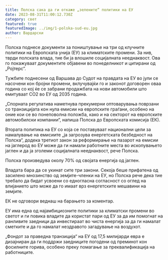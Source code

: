 ```yaml
---
title: Полска сака да ги откаже „зелените“ политики на ЕУ
date: 2023-08-31T11:00:12.730Z
category: свет
featured: true
featuredImage: ../img/1-polska-sud-eu.jpg
author: Вардарски
---
```

Полска поднесе документи за поништување на три од клучните политики на Европската унија (ЕУ) за климатските промени. За нив, тврди полската влада, тие би ја влошиле социјалната нееднаквост. Ова го покажуваат документите објавени во понеделникот и цитирани од „Ројтерс“.

Тужбите поднесени од Варшава до Судот на правдата на ЕУ во јули се насочени кон бројни промени, вклучувајќи го и законот договорен оваа година со кој ќе се забрани продажбата на нови автомобили што емитуваат CO2 во ЕУ од 2035 година.

„Спорната регулатива наметнува прекумерни оптоварувања поврзани со транзицијата кон нула емисии на европските граѓани, особено на оние кои се во понеповолна положба, како и на секторот на европските автомобилски компании“, напиша Полска до Европската комисија (ЕК).

Втората политика на ЕУ со која се поставуваат национални цели за намалување на емисиите „ја загрозува енергетската безбедност на Полска“, додека третиот закон за реформирање на пазарот на емисии на јаглерод во ЕУ може да ги намали работните места во ископувањето јаглен и да ја зголеми социјалната нееднаквост, рече Полска.

Полска произведува околу 70% од својата енергија од јаглен.

Владата бара да се укинат сите три закони. Секоја беше прифатена од засилено мнозинство од земјите-членки на ЕУ, но Полска рече дека тие требало да бидат усвоени со едногласна согласност со оглед на влијанието што може да го имаат врз енергетските мешавини на земјите.

ЕК не одговори веднаш на барањето за коментар.

ЕУ има една од најамбициозните политики за климатски промени во светот и ги повика владите да користат пари од ЕУ за да им помогнат на ранливите заедници да инвестираат во чиста енергија за да ги намалат сметките и да го намалат нездравото загадување на воздухот.

„Фондот за праведна транзиција“ на ЕУ од 17,5 милијарди евра е дизајниран да ги поддржи заедниците погодени од преминот кон фосилните горива, особено преку помагање за преквалификација на работниците.